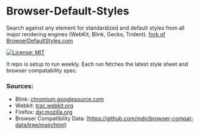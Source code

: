 # Browser-Default-Styles

Search against any element for standardized and default styles from all major rendering engines (WebKit, Blink, Gecko, Trident).
[fork of BrowserDefaultStyles.com](https://tlan16.github.io/Browser-Default-Styles)

[![License: MIT](https://img.shields.io/badge/License-MIT-yellow.svg)](https://github.com/UncaughtTypeError/Browser-Default-Styles/blob/master/LICENSE)

It repo is setup to run weekly. Each run fetches the latest style sheet and browser compatability spec. 

### Sources:

- Blink: [chromium.googlesource.com](https://chromium.googlesource.com/chromium/blink/+/refs/heads/main/Source/core/css/html.css)
- Webkit: [trac.webkit.org](https://raw.githubusercontent.com/WebKit/WebKit/refs/heads/main/Source/WebCore/css/html.css)
- Firefox: [dxr.mozilla.org](https://raw.githubusercontent.com/mozilla/gecko-dev/refs/heads/master/layout/style/res/html.css)
- Browser Compatibility Data: [https://github.com/mdn/browser-compat-data/tree/main/html)
